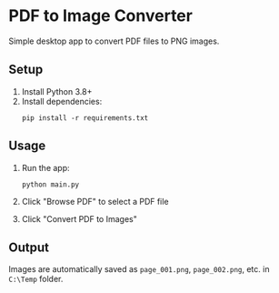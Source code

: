 # PDF to Image Converter

Simple desktop app to convert PDF files to PNG images.

## Setup

1. Install Python 3.8+
2. Install dependencies:
   ```
   pip install -r requirements.txt
   ```

## Usage

1. Run the app:
   ```
   python main.py
   ```

2. Click "Browse PDF" to select a PDF file

3. Click "Convert PDF to Images"

## Output

Images are automatically saved as `page_001.png`, `page_002.png`, etc. in `C:\Temp` folder.